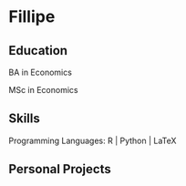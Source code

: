 # Fillipe

## Education


BA in Economics

MSc in Economics

## Skills

Programming Languages: R | Python | LaTeX


## Personal Projects

